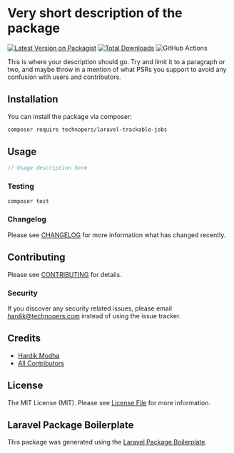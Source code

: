# Very short description of the package

[![Latest Version on Packagist](https://img.shields.io/packagist/v/technopers/laravel-trackable-jobs.svg?style=flat-square)](https://packagist.org/packages/technopers/laravel-trackable-jobs)
[![Total Downloads](https://img.shields.io/packagist/dt/technopers/laravel-trackable-jobs.svg?style=flat-square)](https://packagist.org/packages/technopers/laravel-trackable-jobs)
![GitHub Actions](https://github.com/technopers/laravel-trackable-jobs/actions/workflows/main.yml/badge.svg)

This is where your description should go. Try and limit it to a paragraph or two, and maybe throw in a mention of what PSRs you support to avoid any confusion with users and contributors.

## Installation

You can install the package via composer:

```bash
composer require technopers/laravel-trackable-jobs
```

## Usage

```php
// Usage description here
```

### Testing

```bash
composer test
```

### Changelog

Please see [CHANGELOG](CHANGELOG.md) for more information what has changed recently.

## Contributing

Please see [CONTRIBUTING](CONTRIBUTING.md) for details.

### Security

If you discover any security related issues, please email hardik@technopers.com instead of using the issue tracker.

## Credits

-   [Hardik Modha](https://github.com/technopers)
-   [All Contributors](../../contributors)

## License

The MIT License (MIT). Please see [License File](LICENSE.md) for more information.

## Laravel Package Boilerplate

This package was generated using the [Laravel Package Boilerplate](https://laravelpackageboilerplate.com).
